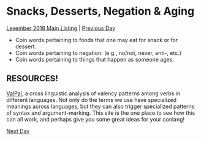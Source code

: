 # Snacks, Desserts, Negation & Aging
[Lexember 2018 Main Listing](_prompts/r-conlangs/lexember/2018/toc_lex18.md) | [Previous Day](_prompts/r-conlangs/lexember/2018/prompts/w3/18.md)

+ Coin words pertaining to foods that one may eat for snack or for dessert.
+ Coin words pertaining to negation. (e.g., no/not, never, anti-, etc.)
+ Coin words pertaining to things that happen as someone ages.

## RESOURCES!

[ValPal](http://valpal.info/), a cross linguistic analysis of valency patterns among verbs in different languages. Not only do the terms we use have specialized meanings across languages, but they can also trigger specialized patterns of syntax and argument-marking. This site is the one place to see how this can all work, and perhaps give you some great ideas for your conlang!

[Next Day](_prompts/r-conlangs/lexember/2018/prompts/w3/20.md)
